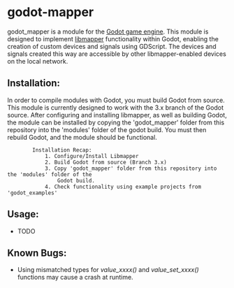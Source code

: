 # godot-mapper

godot_mapper is a module for the [Godot game engine](https://github.com/godotengine/godot). This module is designed to implement [libmapper](https://github.com/libmapper/libmapper) functionality within Godot, enabling the creation of custom devices and signals using GDScript. The devices and signals created this way are accessible by other libmapper-enabled devices on the local network.

## Installation:
In order to compile modules with Godot, you must build Godot from source. This module is
currently designed to work with the 3.x branch of the Godot source. After configuring and
installing libmapper, as well as building Godot, the module can be installed by copying the
'godot_mapper' folder from this repository into the 'modules' folder of the godot build. 
You must then rebuild Godot, and the module should be functional.

            Installation Recap:
                1. Configure/Install Libmapper
                2. Build Godot from source (Branch 3.x)
                3. Copy 'godot_mapper' folder from this repository into the 'modules' folder of the 
                    Godot build.
                4. Check functionality using example projects from 'godot_examples'

## Usage:
   - TODO

## Known Bugs:
   - Using mismatched types for *value_xxxx()* and *value_set_xxxx()* functions may cause a crash at runtime.

	
